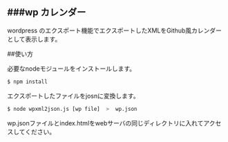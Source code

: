 ###wp カレンダー
---

wordpress のエクスポート機能でエクスポートしたXMLをGithub風カレンダーとして表示します。

##使い方

必要なnodeモジュールをインストールします。

```sh
$ npm install
```

エクスポートしたファイルをjosnに変換します。

```sh
$ node wpxml2json.js [wp file]  >  wp.json
```

wp.jsonファイルとindex.htmlをwebサーバの同じディレクトリに入れてアクセスしてください。


